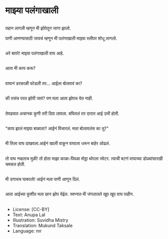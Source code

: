 # माझ्या पलंगाखाली

##
तहान लागली म्हणून मी झोपेतून जागा झालो.

पाणी आणण्यासाठी जायचं म्हणून मी पलंगाखाली माझ्या स्लीपर शोधू लागलो.

##
अरे बापरे! माझ्या पलंगाखाली वाघ आहे.

##
आता मी काय करू?

##
वाघानं डरकाळी फोडली तर... आईला बोलवावं का?

##
की तसंच परत झोपी जावं? पण मला आता झोपच येत नाही.

##
तेवढ्यात अचानक कुणी तरी दिवा लावला. बघितलं तर दारात आई उभी होती.

##
"काय झालं माझ्या बाळाला? आईनं विचारलं. मला बोलावलंस का तू?"

##
मी तिला वाघ दाखवला.आईनं खाली वाकून वाघाला धरून बाहेर ओढलं.

##
तो वाघ नव्हताच मुळी! तो होता माझा काळा-पिवळा मोठ्ठा थोरला स्वेटर.  त्याची बटणं वाघाच्या डोळ्यांसारखी चमकत होती.

##
मी उगाचच घाबरलो! आईनं मला पाणी आणून दिलं.

##
आता आईच्या कुशीत मला छान झोप येईल. स्वप्नात मी जंगलातले खूप खूप वाघ पाहीन.

##
* License: [CC-BY]
* Text: Anupa Lal
* Illustration: Suvidha Mistry
* Translation: Mukund Taksale
* Language: mr
